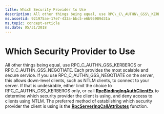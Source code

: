 ```yaml
---
title: Which Security Provider to Use
description: All other things being equal, use RPC\_C\_AUTHN\_GSS\_KERBEROS or RPC\_C\_AUTHN\_GSS\_NEGOTIATE.
ms.assetid: 921975ae-17e7-433a-bbc5-e6b95989d31a
ms.topic: concept-article
ms.date: 05/31/2018
---
```


# Which Security Provider to Use

All other things being equal, use RPC\_C\_AUTHN\_GSS\_KERBEROS or RPC\_C\_AUTHN\_GSS\_NEGOTIATE. Each provides the most scalable and secure service. If you use RPC\_C\_AUTHN\_GSS\_NEGOTIATE on the server, this allows down-level clients, such as NTLM clients, to connect to your server. If that is undesirable, either limit the choice to RPC\_C\_AUTHN\_GSS\_KERBEROS only, or call [**RpcBindingInqAuthClientEx**](/windows/desktop/api/Rpcdce/nf-rpcdce-rpcbindinginqauthclientex) to determine which security provider the client is using, and deny access to clients using NTLM. The preferred method of establishing which security provider the client is using is the [**RpcServerInqCallAttributes**](/windows/desktop/api/Rpcasync/nf-rpcasync-rpcserverinqcallattributesa) function.

 

 




